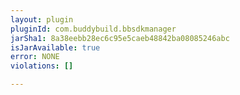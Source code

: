 ```yaml
---
layout: plugin
pluginId: com.buddybuild.bbsdkmanager
jarSha1: 8a38eebb28ec6c95e5caeb48842ba08085246abc
isJarAvailable: true
error: NONE
violations: []

---
```

